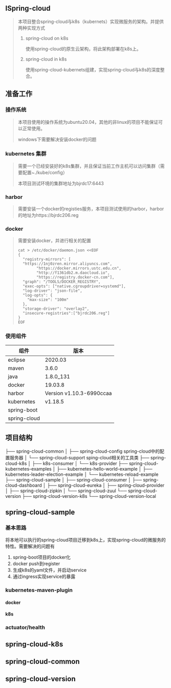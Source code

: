 ## ISpring-cloud

>  本项目整合spring-cloud与k8s（kubernets）实现微服务的架构。并提供两种实现方式
>
> 1. spring-cloud on k8s
>
>    使用spring-cloud的原生云架构，将此架构部署在k8s上。
>
> 2. spring-cloud in k8s
>
>    使用spring-cloud-kubernets组建，实现spring-cloud与k8s的深度整合。



## 准备工作

### 操作系统

> 本项目使用的操作系统为ubuntu20.04，其他的非linux的项目不能保证可以正常使用。
>
> windows下需要解决安装docker的问题

### kubernetes 集群

> 需要一个已经安装好的k8s集群，并且保证当前工作主机可以访问集群（需要配置~./kube/config）
>
> 本项目测试环境的集群地址为bjrdc17:6443

### harbor

> 需要安装一个docker的registies服务，本项目测试使用的harbor，harbor的地址为https://bjrdc206.reg

### docker

> 需要安装docker，并进行相关的配置
>
> ```
> cat > /etc/docker/daemon.json <<EOF
> {
>   "registry-mirrors": [
> 	"https://1nj0zren.mirror.aliyuncs.com",
>         "https://docker.mirrors.ustc.edu.cn",
>         "http://f1361db2.m.daocloud.io",
>         "https://registry.docker-cn.com"],
>   "graph": "/TOOLS/DOCKER_REGISTRY",
>   "exec-opts": ["native.cgroupdriver=systemd"],
>   "log-driver": "json-file",
>   "log-opts": {
>     "max-size": "100m"
>   },
>   "storage-driver": "overlay2",
>   "insecure-registries":["bjrdc206.reg"]
> }
> EOF
> ```



###  使用组件

| 组件         | 版本                     |
| ------------ | ------------------------ |
| eclipse      | 2020.03                  |
| maven        | 3.6.0                    |
| java         | 1.8.0_131                |
| docker       | 19.03.8                  |
| harbor       | Version v1.10.3-6990ccaa |
| kubernetes   | v1.18.5                  |
| spring-boot  |                          |
| spring-cloud |                          |



## 项目结构

├── spring-cloud-common
│   ├── spring-cloud-config		spring-cloud中的配置服务器
│   └── spring-cloud-support	sping-cloud相关的工具类
├── spring-cloud-k8s
│   ├── k8s-consumer
│   └── k8s-provider
├── spring-cloud-kubernetes-examples
│   ├── kubernetes-hello-world-example
│   ├── kubernetes-leader-election-example
│   └── kubernetes-reload-example
├── spring-cloud-sample
│   ├── spring-cloud-consumer
│   ├── spring-cloud-dashboard
│   ├── spring-cloud-eureka
│   ├── spring-cloud-provider
│   ├── spring-cloud-zipkin
│   └── spring-cloud-zuul
└── spring-cloud-version
    ├── spring-cloud-version-k8s
    └── spring-cloud-version-local



## spring-cloud-sample

### 基本思路

将本地可以执行的spring-cloud项目迁移到k8s上，实现spring-cloud的微服务的特性。需要解决的问题有

1. spring-boot项目的docker化
2. docker push到register
3. 生成k8s的yaml文件，并启动service
4. 通过ingress实现service的暴露

### kubernetes-maven-plugin

#### docker



#### k8s



### actuator/health



## spring-cloud-k8s



## spring-cloud-common



## spring-cloud-version

